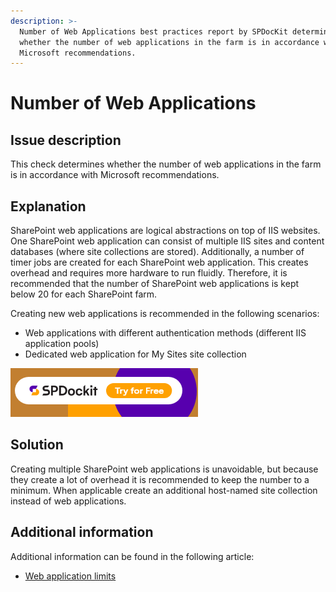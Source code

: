 ```yaml
---
description: >-
  Number of Web Applications best practices report by SPDocKit determines
  whether the number of web applications in the farm is in accordance with
  Microsoft recommendations.
---
```


# Number of Web Applications

## Issue description

This check determines whether the number of web applications in the farm is in accordance with Microsoft recommendations.

## Explanation

SharePoint web applications are logical abstractions on top of IIS websites. One SharePoint web application can consist of multiple IIS sites and content databases (where site collections are stored). Additionally, a number of timer jobs are created for each SharePoint web application. This creates overhead and requires more hardware to run fluidly. Therefore, it is recommended that the number of SharePoint web applications is kept below 20 for each SharePoint farm.

Creating new web applications is recommended in the following scenarios:

* Web applications with different authentication methods (different IIS application pools)
* Dedicated web application for My Sites site collection

[![Download SPDocKit](../../../../static/img/spdockit-download.png)](http://bit.ly/2US0Zna)

## Solution

Creating multiple SharePoint web applications is unavoidable, but because they create a lot of overhead it is recommended to keep the number to a minimum. When applicable create an additional host-named site collection instead of web applications.

## Additional information

Additional information can be found in the following article:

* [Web application limits](https://learn.microsoft.com/en-us/sharepoint/install/software-boundaries-and-limits#web-application-limits)
